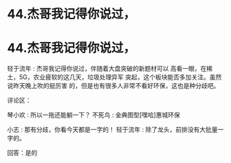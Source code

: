 # 44.杰哥我记得你说过，

# 44.杰哥我记得你说过，

轻于流年 : 杰哥我记得你说过，伴随着大盘突破的新题材可以 高看一眼，在稀土，5G，农业疲软的这几天，垃圾处理异军 突起，这个板块能否多加关注。虽然说昨天晚上吹的挺厉害 的，但是也有很多人非常不看好环保，这也是种分歧吧。

评论区：

琴小欢 : 所以一拖还能躺一下？ 不死鸟 : 金典图型[嘿哈]惠城环保

小志 : 那有分歧，你看今天都是一字的！ 轻于流年 : 除了龙头，前排没有大批量一字的。

回答：是的
